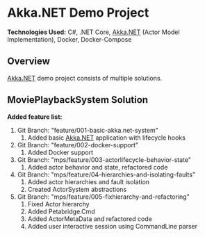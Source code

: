 # Akka.NET Demo Project

**Technologies Used:** C#, .NET Core, [Akka.NET](https://getakka.net/) (Actor Model Implementation), Docker, Docker-Compose

## Overview

[Akka.NET](https://getakka.net/) demo project consists of multiple solutions.

## MoviePlaybackSystem Solution

**Added feature list:**

1. Git Branch: "feature/001-basic-akka.net-system"
    1. Added basic [Akka.NET](https://getakka.net/articles/intro/what-is-akka.html) application with lifecycle hooks
2. Git Branch: "feature/002-docker-support"
    1. Added Docker support
3. Git Branch: "mps/feature/003-actorlifecycle-behavior-state"
    1. Added actor behavior and state, refactored code
4. Git Branch: "mps/feature/04-hierarchies-and-isolating-faults"
    1. Added actor hierarchies and fault isolation
    2. Created ActorSystem abstractions
5. Git Branch: "mps/feature/005-fixhierarchy-and-refactoring"
    1. Fixed Actor hierarchy
    2. Added Petabridge.Cmd
    3. Added ActorMetaData and refactored code
    4. Added user interactive session using CommandLine parser
